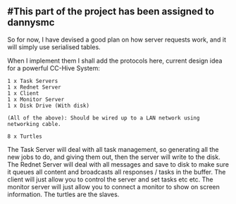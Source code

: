 #This part of the project has been assigned to dannysmc
-----

So for now, I have devised a good plan on how server requests work, and it will simply use serialised tables.

When I implement them I shall add the protocols here, current design idea for a powerful CC-Hive System:

	1 x Task Servers
	1 x Rednet Server
	1 x Client
	1 x Monitor Server
	1 x Disk Drive (With disk)

	(All of the above): Should be wired up to a LAN network using networking cable.

	8 x Turtles

The Task Server will deal with all task management, so generating all the new jobs to do, and giving them out, then the server will write to the disk. The Rednet Server will deal with all messages and save to disk to make sure it queues all content and broadcasts all responses / tasks in the buffer. The client will just allow you to control the server and set tasks etc etc. The monitor server will just allow you to connect a monitor to show on screen information. The turtles are the slaves. 